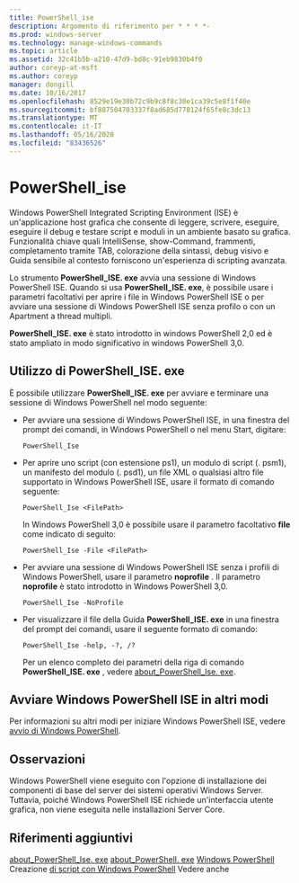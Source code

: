 ```yaml
---
title: PowerShell_ise
description: Argomento di riferimento per * * * *-
ms.prod: windows-server
ms.technology: manage-windows-commands
ms.topic: article
ms.assetid: 32c41b5b-a210-47d9-bd8c-91eb9830b4f0
author: coreyp-at-msft
ms.author: coreyp
manager: dongill
ms.date: 10/16/2017
ms.openlocfilehash: 8529e19e30b72c9b9c8f8c30e1ca39c5e8f1f40e
ms.sourcegitcommit: bf887504703337f8ad685d778124f65fe8c3dc13
ms.translationtype: MT
ms.contentlocale: it-IT
ms.lasthandoff: 05/16/2020
ms.locfileid: "83436526"
---
```

# <a name="powershell_ise"></a>PowerShell_ise



Windows PowerShell Integrated Scripting Environment (ISE) è un'applicazione host grafica che consente di leggere, scrivere, eseguire, eseguire il debug e testare script e moduli in un ambiente basato su grafica. Funzionalità chiave quali IntelliSense, show-Command, frammenti, completamento tramite TAB, colorazione della sintassi, debug visivo e Guida sensibile al contesto forniscono un'esperienza di scripting avanzata.

Lo strumento **PowerShell_ISE. exe** avvia una sessione di Windows PowerShell ISE. Quando si usa **PowerShell_ISE. exe**, è possibile usare i parametri facoltativi per aprire i file in Windows PowerShell ISE o per avviare una sessione di Windows PowerShell ISE senza profilo o con un Apartment a thread multipli.

**PowerShell_ISE. exe** è stato introdotto in windows PowerShell 2,0 ed è stato ampliato in modo significativo in windows PowerShell 3,0.

## <a name="using-powershell_iseexe"></a>Utilizzo di PowerShell_ISE. exe

È possibile utilizzare **PowerShell_ISE. exe** per avviare e terminare una sessione di Windows PowerShell nel modo seguente:
- Per avviare una sessione di Windows PowerShell ISE, in una finestra del prompt dei comandi, in Windows PowerShell o nel menu Start, digitare:
  ```
  PowerShell_Ise
  ```
- Per aprire uno script (con estensione ps1), un modulo di script (. psm1), un manifesto del modulo (. psd1), un file XML o qualsiasi altro file supportato in Windows PowerShell ISE, usare il formato di comando seguente:
  ```
  PowerShell_Ise <FilePath>
  ```
  In Windows PowerShell 3,0 è possibile usare il parametro facoltativo **file** come indicato di seguito:
  ```
  PowerShell_Ise -File <FilePath>
  ```
- Per avviare una sessione di Windows PowerShell ISE senza i profili di Windows PowerShell, usare il parametro **noprofile** . Il parametro **noprofile** è stato introdotto in Windows PowerShell 3,0.
  ```
  PowerShell_Ise -NoProfile
  ```
- Per visualizzare il file della Guida **PowerShell_ISE. exe** in una finestra del prompt dei comandi, usare il seguente formato di comando:
  ```
  PowerShell_Ise -help, -?, /?
  ```
  Per un elenco completo dei parametri della riga di comando **PowerShell_ISE. exe** , vedere [about_PowerShell_Ise. exe](https://go.microsoft.com/fwlink/?LinkId=256512).

## <a name="start-windows-powershell-ise-in-other-ways"></a>Avviare Windows PowerShell ISE in altri modi

Per informazioni su altri modi per iniziare Windows PowerShell ISE, vedere [avvio di Windows PowerShell](https://go.microsoft.com/fwlink/?LinkID=135259).

## <a name="remarks"></a>Osservazioni

Windows PowerShell viene eseguito con l'opzione di installazione dei componenti di base del server dei sistemi operativi Windows Server. Tuttavia, poiché Windows PowerShell ISE richiede un'interfaccia utente grafica, non viene eseguita nelle installazioni Server Core.

## <a name="additional-references"></a>Riferimenti aggiuntivi

[about_PowerShell_Ise. exe](https://go.microsoft.com/fwlink/?LinkId=256512) 
 [about_PowerShell. exe](https://go.microsoft.com/fwlink/?LinkID=113439) 
 [Windows PowerShell](https://go.microsoft.com/fwlink/?LinkID=107116) 
 Creazione [di script con Windows PowerShell](https://technet.microsoft.com/scriptcenter/dd742419) Vedere anche